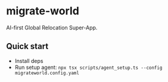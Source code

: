 # migrate-world

AI-first Global Relocation Super-App.

## Quick start
- Install deps
- Run setup agent: `npx tsx scripts/agent_setup.ts --config migrateworld.config.yaml`
